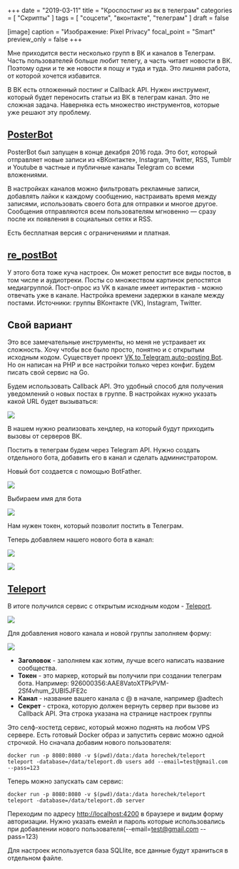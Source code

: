 +++
date = "2019-03-11"
title = "Кроспостинг из вк в телеграм"
categories = [ "Скрипты" ]
tags = [ "соцсети", "вконтакте", "телеграм" ]
draft = false

[image]
  caption = "Изображение: Pixel Privacy"
  focal_point = "Smart"
  preview_only = false
+++

Мне приходится вести несколько групп в ВК и каналов в Телеграм. Часть пользователей больше любит телегу, а часть читает новости в ВК. Поэтому одни и те же новости я пощу и туда и туда. Это лишняя работа, от которой хочется избавится. 

В ВК есть отложенный постинг и Callback API. Нужен инструмент, который будет переносить статьи из ВК в телеграм канал. Это не сложная задача. Наверняка есть множество инструментов, которые уже решают эту проблему.

## [PosterBot](https://posterbot.co)

PosterBot был запущен в конце декабря 2016 года. Это бот, который отправляет новые записи из «ВКонтакте», Instagram, Twitter, RSS, Tumblr и Youtube в частные и публичные каналы Telegram со всеми вложениями.

В настройках каналов можно фильтровать рекламные записи, добавлять лайки к каждому сообщению, настраивать время между записями, использовать своего бота для отправки и многое другое. Сообщения отправляются всем пользователям мгновенно — сразу после их появления в социальных сетях и RSS.

Есть бесплатная версия с ограничениями и платная.

## [re_postBot](https://t.me/re_postbot)

У этого бота тоже куча настроек. Он может репостит все виды постов, в том числе и аудиотреки. Посты со множеством картинок репостятся медиагруппой. Пост-опрос из VK в канале имеет интерактив - можно отвечать уже в канале. Настройка времени задержки в канале между постами. Источники: группы ВКонтакте (VK), Instagram, Twitter.

## Свой вариант

Это все замечательные инструменты, но меня не устраивает их сложность. Хочу чтобы все было просто, понятно и с открытым исходным кодом.  Существует проект [VK to Telegram auto-posting Bot](https://github.com/lgg/vk-to-telegram-bot).  Но он написан на PHP и все настройки только через конфиг. Будем писать свой сервис на Go.

Будем использовать Callback API. Это удобный способ для получения уведомлений о новых поcтах в группе. В настройках нужно указать какой URL будет вызываться:

![](/img/teleport/Untitled-72f09865-e94e-4221-852b-463b87590498.png)

В нашем нужно реализовать хендлер, на который будут приходить вызовы от серверов ВК.

Постить в телеграм будем через Telegram API. Нужно создать отдельного бота, добавить его в канал и сделать администратором.

Новый бот создается с помощью BotFather.

![](/img/teleport/Untitled-c08a75df-2663-4e6b-9b2a-d6cdb7845b71.png)

Выбираем имя для бота

![](Untitled-0dad3f5c-8e9c-48cc-97fe-128302372c39.png)

Нам нужен токен, который позволит постить в Телеграм. 

Теперь добавляем нашего нового бота в канал:

![](/img/teleport/Untitled-13629d1d-5340-4791-a03f-d9710ba2f45e.png)

![](/img/teleport/Untitled-00c02ad2-a788-4fa3-aac2-bcf4d50507ea.png)

## [Teleport](https://github.com/horechek/teleport)

В итоге получился сервис с открытым исходным кодом - [Teleport](https://github.com/horechek/teleport).

![](/img/teleport/Untitled-597be5f5-c5fb-4b44-b1df-789c36507cd5.png)

Для добавления нового канала и новой группы заполняем форму:

![](/img/teleport/Untitled-18fde926-35cf-4fdc-856b-ecacfed7f204.png)

- **Заголовок** - заполняем как хотим, лучше всего написать название сообщества.
- **Токен** - это маркер, который вы получили при создании телеграм бота. Например: 926000356:AAE8VatoXTPkPVM-2Sf4vhum_2UBl5JFE2c
- **Канал** - название вашего канала с @ в начале, например @adtech
- **Секрет** - строка, которую должен вернуть сервер при вызове из  Callback API. Эта строка указана на странице настроек группы

Это селф-хостетд сервис, который можно поднять на любом VPS сервере. Есть готовый Docker образ и запустить сервис можно одной строчкой. Но сначала добавим нового пользователя:

```
docker run -p 8080:8080 -v $(pwd)/data:/data horechek/teleport teleport -database=/data/teleport.db users add --email=test@gmail.com --pass=123
```

Теперь можно запускать сам сервис:

```
docker run -p 8080:8080 -v $(pwd)/data:/data horechek/teleport teleport -database=/data/teleport.db server
```

Переходим по адресу [http://localhost:4200](http://localhost:4200/) в браузере и видим форму авторизации. Нужно указать емейл и пароль которые использовались при добавлении нового пользователя(--email=test@gmail.com --pass=123)

Для настроек используется база SQLIite, все данные будут храниться в отдельном файле.